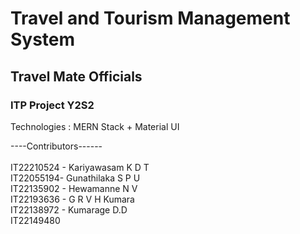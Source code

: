 # Travel and Tourism Management System <br/>

## Travel Mate Officials <br/>

### ITP Project Y2S2 <br/>

Technologies : MERN Stack + Material UI <br/>

----Contributors------ <br/><br/>
IT22210524 - Kariyawasam K D T <br/>
IT22055194- Gunathilaka S P U  <br/>
IT22135902 - Hewamanne N V <br/>
IT22193636 - G R V H Kumara <br/> 
IT22138972 - Kumarage D.D <br/>
IT22149480

  
